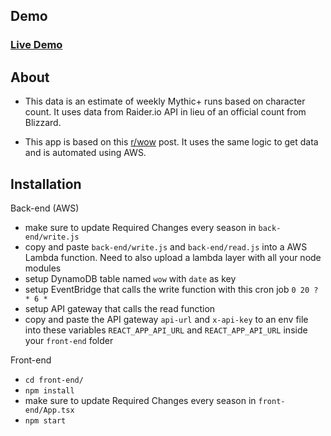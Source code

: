 ## Demo

### [Live Demo](https://mythicplus.vercel.app/)

## About

- This data is an estimate of weekly Mythic+ runs based on character count. It uses data from Raider.io API in lieu of an official count from Blizzard.

- This app is based on this [r/wow](https://www.reddit.com/r/wow/comments/o5nocw/comment/h2ov91n/?utm_source=share&utm_medium=web2x&context=3) post. It uses the same logic to get data and is automated using AWS.

## Installation

Back-end (AWS)

- make sure to update Required Changes every season in `back-end/write.js`
- copy and paste `back-end/write.js` and `back-end/read.js` into a AWS Lambda function. Need to also upload a lambda layer with all your node modules
- setup DynamoDB table named `wow` with `date` as key
- setup EventBridge that calls the write function with this cron job `0 20 ? * 6 *`
- setup API gateway that calls the read function
- copy and paste the API gateway `api-url` and `x-api-key` to an env file into these variables `REACT_APP_API_URL` and `REACT_APP_API_URL` inside your `front-end` folder

Front-end

- `cd front-end/`
- `npm install`
- make sure to update Required Changes every season in `front-end/App.tsx`
- `npm start`
